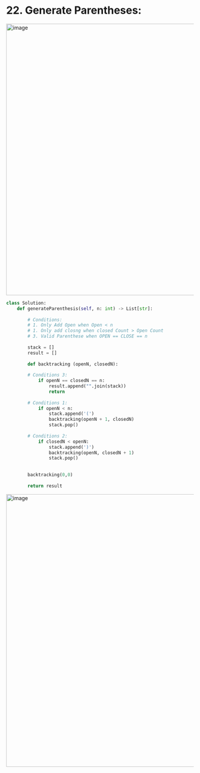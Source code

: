 # 22. Generate Parentheses:

<img width="729" alt="image" src="https://user-images.githubusercontent.com/35987583/163362286-549b7003-3794-46f8-aa9a-8b297880330e.png">

```python
class Solution:
    def generateParenthesis(self, n: int) -> List[str]:
        
        # Conditions:
        # 1. Only Add Open when Open < n
        # 1. Only add closng when closed Count > Open Count
        # 3. Valid Parenthese when OPEN == CLOSE == n
        
        stack = []
        result = []
        
        def backtracking (openN, closedN):
        
        # Conditions 3:
            if openN == closedN == n:
                result.append("".join(stack))
                return 
            
        # Conditions 1:  
            if openN < n:
                stack.append('(')
                backtracking(openN + 1, closedN)
                stack.pop()
                
        # Conditions 2:               
            if closedN < openN:
                stack.append(')')
                backtracking(openN, closedN + 1)
                stack.pop()     
                
                
        backtracking(0,0)
        
        return result
```

<img width="732" alt="image" src="https://user-images.githubusercontent.com/35987583/163362566-76af8b3a-15bb-4eca-b2fd-b89fcc0adbfd.png">
